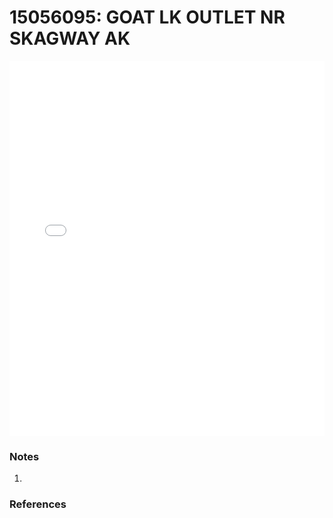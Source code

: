 # 15056095: GOAT LK OUTLET NR SKAGWAY AK

<iframe src="/distribution_estimation/_static/stations/15056095_fdc.html" width="100%" height="600" frameborder="0"></iframe>

### Notes
1. 

### References

